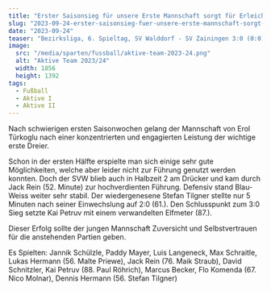 ```yaml
---
title: "Erster Saisonsieg für unsere Erste Mannschaft sorgt für Erleichterung"
slug: "2023-09-24-erster-saisonsieg-fuer-unsere-erste-mannschaft-sorgt-fuer-erleichterung-23-24"
date: "2023-09-24"
teaser: "Bezirksliga, 6. Spieltag, SV Walddorf - SV Zainingen 3:0 (0:0)"
image:
  src: "/media/sparten/fussball/aktive-team-2023-24.png"
  alt: "Aktive Team 2023/24"
  width: 1856
  height: 1392
tags:
  - Fußball
  - Aktive I
  - Aktive II
---
```

Nach schwierigen ersten Saisonwochen gelang der Mannschaft von Erol Türkoglu nach einer konzentrierten und engagierten Leistung der wichtige erste Dreier.

Schon in der ersten Hälfte erspielte man sich einige sehr gute Möglichkeiten, welche aber leider nicht zur Führung genutzt werden konnten. Doch der SVW blieb auch in Halbzeit 2 am Drücker und kam durch Jack Rein (52. Minute) zur hochverdienten Führung. Defensiv stand Blau-Weiss weiter sehr stabil. Der wiedergenesene Stefan Tilgner stellte nur 5 Minuten nach seiner Einwechslung auf 2:0 (61.). Den Schlusspunkt zum 3:0 Sieg setzte Kai Petruv mit einem verwandelten Elfmeter (87.).

Dieser Erfolg sollte der jungen Mannschaft Zuversicht und Selbstvertrauen für die anstehenden Partien geben.

Es Spielten: Jannik Schülzle, Paddy Mayer, Luis Langeneck, Max Schraitle, Lukas Hermann (56. Malte Priewe), Jack Rein (76. Maik Straub), David Schnitzler, Kai Petruv (88. Paul Röhrich), Marcus Becker, Flo Komenda (67. Nico Molnar), Dennis Hermann (56. Stefan Tilgner)

